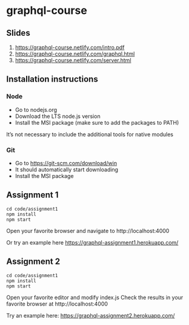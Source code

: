 # graphql-course

## Slides

1. https://graphql-course.netlify.com/intro.pdf
2. https://graphql-course.netlify.com/graphql.html
3. https://graphql-course.netlify.com/server.html

## Installation instructions  

### Node

* Go to nodejs.org
* Download the LTS node.js version
* Install the MSI package (make sure to add the packages to PATH)

It’s not necessary to include the additional tools for native modules

### Git

* Go to https://git-scm.com/download/win
* It should automatically start downloading
* Install the MSI package

## Assignment 1

```
cd code/assignment1
npm install
npm start
```

Open your favorite browser and navigate to http://localhost:4000

Or try an example here https://graphql-assignment1.herokuapp.com/

## Assignment 2

```
cd code/assignment1
npm install
npm start
```

Open your favorite editor and modify index.js
Check the results in your favorite browser at http://localhost:4000

Try an example here: https://graphql-assignment2.herokuapp.com/